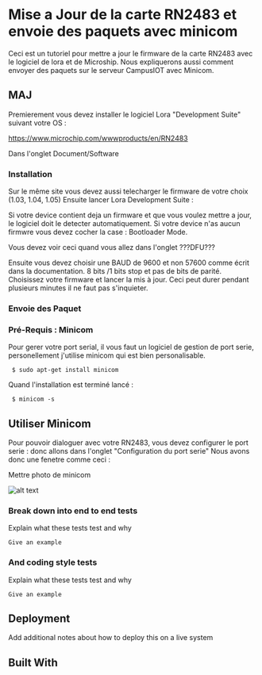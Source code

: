 # Mise a Jour de la carte RN2483 et envoie des paquets avec minicom

Ceci est un tutoriel pour mettre a jour le firmware de la carte RN2483 avec le logiciel de lora et de Microship.
Nous expliquerons aussi comment envoyer des paquets sur le serveur CampusIOT avec Minicom.

## MAJ

Premierement vous devez installer le logiciel Lora "Development Suite" suivant votre OS :

https://www.microchip.com/wwwproducts/en/RN2483

Dans l'onglet Document/Software

### Installation 

Sur le même site vous devez aussi telecharger le firmware de votre choix (1.03, 1.04, 1.05)
Ensuite lancer Lora Development Suite :

Si votre device contient deja un firmware et que vous voulez mettre a jour, le logiciel doit le detecter automatiquement.
Si votre device n'as aucun firmwre vous devez cocher la case : Bootloader Mode.

Vous devez voir ceci quand vous allez dans l'onglet ???DFU???

Ensuite vous devez choisir une BAUD de 9600 et non 57600 comme écrit dans la documentation. 8 bits /1 bits stop et pas de bits de parité.
Choisissez votre firmware et lancer la mis à jour. Ceci peut durer pendant plusieurs minutes il ne faut pas s'inquieter.


### Envoie des Paquet

### Pré-Requis : Minicom

Pour gerer votre port serial, il vous faut un logiciel de gestion de port serie, personellement j'utilise minicom qui est bien personalisable.

```
 $ sudo apt-get install minicom
```

Quand l'installation est terminé lancé :

```
 $ minicom -s
```

## Utiliser Minicom

Pour pouvoir dialoguer avec votre RN2483, vous devez configurer le port serie : donc allons dans l'onglet "Configuration du port serie"
Nous avons donc une fenetre comme ceci :

Mettre photo de minicom

![alt text](https://github.com/Saxito/MAJRN2483/Docs/minicom_config_serie.png)


### Break down into end to end tests

Explain what these tests test and why

```
Give an example
```

### And coding style tests

Explain what these tests test and why

```
Give an example
```

## Deployment

Add additional notes about how to deploy this on a live system

## Built With